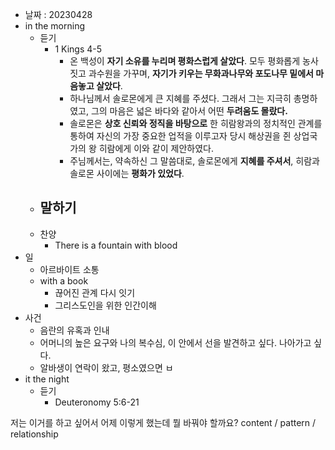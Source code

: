- 날짜 : 20230428
- in the morning
	- 듣기
		- 1 Kings 4-5
			- 온 백성이 **자기 소유를 누리며 평화스럽게 살았다**. 모두 평화롭게 농사 짓고 과수원을 가꾸며, **자기가 키우는 무화과나무와 포도나무 밑에서 마음놓고 살았다**.
			- 하나님께서 솔로몬에게 큰 지혜를 주셨다. 그래서 그는 지극히 총명하였고, 그의 마음은 넓은 바다와 같아서 어떤 **두려움도 몰랐다.**
			- 솔로몬은 **상호 신뢰와 정직을 바탕으로** 한 히람왕과의 정치적인 관계를 통하여 자신의 가장 중요한 업적을 이루고자 당시 해상권을 쥔 상업국가의 왕 히람에게 이와 같이 제안하였다.
			- 주님께서는, 약속하신 그 말씀대로, 솔로몬에게 **지혜를 주셔서**, 히람과 솔로몬 사이에는 **평화가 있었다**.		
	- 말하기
		- 
	- 찬양
		- There is a fountain with blood
- 일
	- 아르바이트 소통
	- with a book
		- 끊어진 관계 다시 잇기
		- 그리스도인을 위한 인간이해
- 사건
	- 음란의 유혹과 인내
	- 어머니의 높은 요구와 나의 복수심, 이 안에서 선을 발견하고 싶다. 나아가고 싶다.
	- 알바생이 연락이 왔고, 평소였으면 ㅂ
- it the night
	- 듣기
		- Deuteronomy 5:6-21






저는 이거를 하고 싶어서 어제 이렇게 했는데 뭘 바꿔야 할까요?
content / pattern / relationship